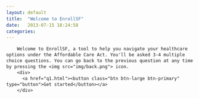 ```yaml
---
layout: default
title:  "Welcome to EnrollSF"
date:   2013-07-15 18:24:58
categories: 
---
```


        Welcome to EnrollSF, a tool to help you navigate your healthcare options under the Affordable Care Act. You'll be asked 3-4 multiple choice questions. You can go back to the previous question at any time by pressing the <img src="img/back.png"> icon.
        <div>
          <a href="q1.html"><button class="btn btn-large btn-primary" type="button">Get started</button></a>
        </div>